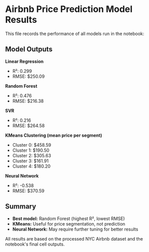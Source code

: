 # Airbnb Price Prediction Model Results

This file records the performance of all models run in the notebook:

## Model Outputs

**Linear Regression**
- R²: 0.299
- RMSE: $250.09

**Random Forest**
- R²: 0.476
- RMSE: $216.38

**SVR**
- R²: 0.216
- RMSE: $264.58

**KMeans Clustering (mean price per segment)**
- Cluster 0: $458.59
- Cluster 1: $190.50
- Cluster 2: $305.63
- Cluster 3: $161.91
- Cluster 4: $180.20

**Neural Network**
- R²: -0.538
- RMSE: $370.59

## Summary
- **Best model:** Random Forest (highest R², lowest RMSE)
- **KMeans:** Useful for price segmentation, not prediction
- **Neural Network:** May require further tuning for better results

All results are based on the processed NYC Airbnb dataset and the notebook's final cell outputs.